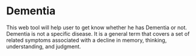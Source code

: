 # Dementia
This web tool will help user to get know whether he has Dementia or not. Dementia is not a specific disease. It is a general term that covers a set of related symptoms associated with a decline in memory, thinking, understanding, and judgment.
